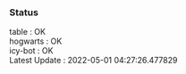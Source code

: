 ### Status


table : OK  
hogwarts : OK  
icy-bot : OK  
Latest Update : 2022-05-01 04:27:26.477829
